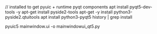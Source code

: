 // installed to get pyuic + runtime pyqt components
apt install pyqt5-dev-tools -y
 apt-get install pyside2-tools
apt-get -y install python3-pyside2.qtuitools
apt install python3-pyqt5
history | grep install

pyuic5 mainwindow.ui -o mainwindowui_qt5.py

